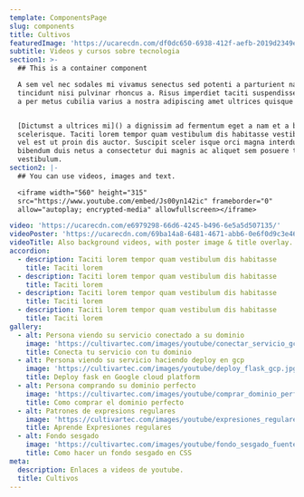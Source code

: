 ```yaml
---
template: ComponentsPage
slug: components
title: Cultivos
featuredImage: 'https://ucarecdn.com/df0dc650-6938-412f-aefb-2019d2349e13/'
subtitle: Videos y cursos sobre tecnologia
section1: >-
  ## This is a container component

  A sem vel nec sodales mi vivamus senectus sed potenti a parturient nascetur
  tincidunt nisi pulvinar rhoncus a. Risus imperdiet taciti suspendisse facilisi
  a per metus cubilia varius a nostra adipiscing amet ultrices quisque ac mi a.


  [Dictumst a ultrices mi]() a dignissim ad fermentum eget a nam et a blandit
  scelerisque. Taciti lorem tempor quam vestibulum dis habitasse vestibulum diam
  vel est ut proin dis auctor. Suscipit sceler isque orci magna interdum vel
  bibendum duis netus a consectetur dui magnis ac aliquet sem posuere tincidunt
  vestibulum.
section2: |-
  ## You can use videos, images and text.

  <iframe width="560" height="315"
  src="https://www.youtube.com/embed/Js00yn142ic" frameborder="0"
  allow="autoplay; encrypted-media" allowfullscreen></iframe>

video: 'https://ucarecdn.com/e6979298-66d6-4245-b496-6e5a5d507135/'
videoPoster: 'https://ucarecdn.com/69ba14a8-6481-4671-abb6-0e6f0d9c3e46/'
videoTitle: Also background videos, with poster image & title overlay.
accordion:
  - description: Taciti lorem tempor quam vestibulum dis habitasse
    title: Taciti lorem
  - description: Taciti lorem tempor quam vestibulum dis habitasse
    title: Taciti lorem
  - description: Taciti lorem tempor quam vestibulum dis habitasse
    title: Taciti lorem
  - description: Taciti lorem tempor quam vestibulum dis habitasse
    title: Taciti lorem
gallery:
  - alt: Persona viendo su servicio conectado a su dominio
    image: 'https://cultivartec.com/images/youtube/conectar_servicio_gcp.jpg'
    title: Conecta tu servicio con tu dominio
  - alt: Persona viendo su servicio haciendo deploy en gcp
    image: 'https://cultivartec.com/images/youtube/deploy_flask_gcp.jpg'
    title: Deploy fask en Google cloud platform
  - alt: Persona comprando su dominio perfecto
    image: 'https://cultivartec.com/images/youtube/comprar_dominio_perfecto.jpg'
    title: Como comprar el dominio perfecto
  - alt: Patrones de expresions regulares
    image: 'https://cultivartec.com/images/youtube/expresiones_regulares_javascript.jpg'
    title: Aprende Expresiones regulares
  - alt: Fondo sesgado
    image: 'https://cultivartec.com/images/youtube/fondo_sesgado_fuente_responsiva.jpg'
    title: Como hacer un fondo sesgado en CSS 
meta:
  description: Enlaces a videos de youtube.
  title: Cultivos
---
```

